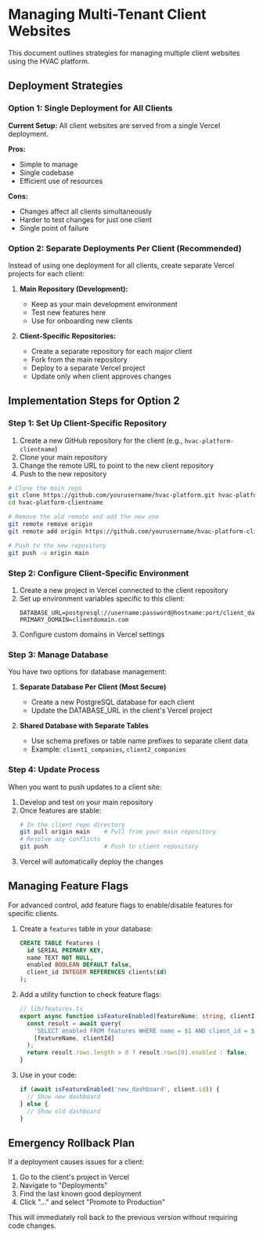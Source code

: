 # Managing Multi-Tenant Client Websites

This document outlines strategies for managing multiple client websites using the HVAC platform.

## Deployment Strategies

### Option 1: Single Deployment for All Clients

**Current Setup:** All client websites are served from a single Vercel deployment.

**Pros:**
- Simple to manage
- Single codebase
- Efficient use of resources

**Cons:**
- Changes affect all clients simultaneously
- Harder to test changes for just one client
- Single point of failure

### Option 2: Separate Deployments Per Client (Recommended)

Instead of using one deployment for all clients, create separate Vercel projects for each client:

1. **Main Repository (Development):**
   - Keep as your main development environment
   - Test new features here
   - Use for onboarding new clients

2. **Client-Specific Repositories:**
   - Create a separate repository for each major client
   - Fork from the main repository
   - Deploy to a separate Vercel project
   - Update only when client approves changes

## Implementation Steps for Option 2

### Step 1: Set Up Client-Specific Repository

1. Create a new GitHub repository for the client (e.g., `hvac-platform-clientname`)
2. Clone your main repository
3. Change the remote URL to point to the new client repository
4. Push to the new repository

```bash
# Clone the main repo
git clone https://github.com/yourusername/hvac-platform.git hvac-platform-clientname
cd hvac-platform-clientname

# Remove the old remote and add the new one
git remote remove origin
git remote add origin https://github.com/yourusername/hvac-platform-clientname.git

# Push to the new repository
git push -u origin main
```

### Step 2: Configure Client-Specific Environment

1. Create a new project in Vercel connected to the client repository
2. Set up environment variables specific to this client:
   ```
   DATABASE_URL=postgresql://username:password@hostname:port/client_database
   PRIMARY_DOMAIN=clientdomain.com
   ```
3. Configure custom domains in Vercel settings

### Step 3: Manage Database

You have two options for database management:

1. **Separate Database Per Client (Most Secure)**
   - Create a new PostgreSQL database for each client
   - Update the DATABASE_URL in the client's Vercel project

2. **Shared Database with Separate Tables**
   - Use schema prefixes or table name prefixes to separate client data
   - Example: `client1_companies`, `client2_companies`

### Step 4: Update Process

When you want to push updates to a client site:

1. Develop and test on your main repository
2. Once features are stable:
   ```bash
   # In the client repo directory
   git pull origin main    # Pull from your main repository
   # Resolve any conflicts
   git push                # Push to client repository
   ```
3. Vercel will automatically deploy the changes

## Managing Feature Flags

For advanced control, add feature flags to enable/disable features for specific clients.

1. Create a `features` table in your database:
   ```sql
   CREATE TABLE features (
     id SERIAL PRIMARY KEY,
     name TEXT NOT NULL,
     enabled BOOLEAN DEFAULT false,
     client_id INTEGER REFERENCES clients(id)
   );
   ```

2. Add a utility function to check feature flags:
   ```typescript
   // lib/features.ts
   export async function isFeatureEnabled(featureName: string, clientId: number) {
     const result = await query(
       'SELECT enabled FROM features WHERE name = $1 AND client_id = $2',
       [featureName, clientId]
     );
     return result.rows.length > 0 ? result.rows[0].enabled : false;
   }
   ```

3. Use in your code:
   ```typescript
   if (await isFeatureEnabled('new_dashboard', client.id)) {
     // Show new dashboard
   } else {
     // Show old dashboard
   }
   ```

## Emergency Rollback Plan

If a deployment causes issues for a client:

1. Go to the client's project in Vercel
2. Navigate to "Deployments"
3. Find the last known good deployment
4. Click "..." and select "Promote to Production"

This will immediately roll back to the previous version without requiring code changes.